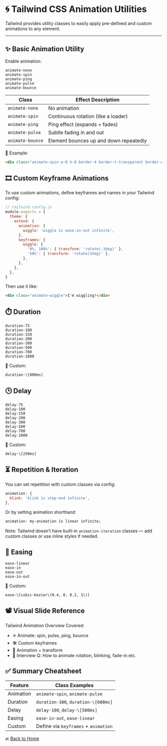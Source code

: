 # 🌀 Tailwind CSS Animation Utilities

Tailwind provides utility classes to easily apply pre-defined and custom animations to any element.

---

## ✨ Basic Animation Utility

Enable animation:

```
animate-none
animate-spin
animate-ping
animate-pulse
animate-bounce
````
| Class           | Effect Description                                    |
|----------------|--------------------------------------------------------|
| `animate-none` | No animation                                           |
| `animate-spin` | Continuous rotation (like a loader)                   |
| `animate-ping` | Ping effect (expands + fades)                         |
| `animate-pulse`| Subtle fading in and out                              |
| `animate-bounce`| Element bounces up and down repeatedly               |

🧪 Example:

```html
<div class="animate-spin w-8 h-8 border-4 border-t-transparent border-white rounded-full"></div>
````



## 🎞️ Custom Keyframe Animations

To use custom animations, define keyframes and names in your Tailwind config:

```js
// tailwind.config.js
module.exports = {
  theme: {
    extend: {
      animation: {
        wiggle: 'wiggle 1s ease-in-out infinite',
      },
      keyframes: {
        wiggle: {
          '0%, 100%': { transform: 'rotate(-3deg)' },
          '50%': { transform: 'rotate(3deg)' },
        },
      },
    },
  },
}
```

Then use it like:

```html
<div class="animate-wiggle">I'm wiggling!</div>
```



## ⏱️ Duration

```
duration-75
duration-100
duration-150
duration-200
duration-300
duration-500
duration-700
duration-1000
```

🧪 Custom:

```
duration-\[800ms]
```



## 🕒 Delay

```
delay-75
delay-100
delay-150
delay-200
delay-300
delay-500
delay-700
delay-1000
```

🧪 Custom:

```
delay-\[250ms]
```



## ⏳ Repetition & Iteration

You can set repetition with custom classes via config:

```js
animation: {
  blink: 'blink 1s step-end infinite',
},
```

Or by setting animation shorthand:

```css
animation: my-animation 1s linear infinite;
```

Note: Tailwind doesn’t have built-in `animation-iteration` classes — add custom classes or use inline styles if needed.



## 🧭 Easing

```
ease-linear
ease-in
ease-out
ease-in-out
```

🧪 Custom:

```
ease-\[cubic-bezier\(0.4, 0, 0.2, 1\)]
```



## 📽️ Visual Slide Reference

Tailwind Animation Overview Covered:

* ✳️ Animate: spin, pulse, ping, bounce
* 🛠️ Custom keyframes
* 🧪 Animation + transform
* 🧾 Interview Q: How to animate rotation, blinking, fade-in etc.



## ✅ Summary Cheatsheet

| Feature   | Class Examples                       |
| --------- | ------------------------------------ |
| Animation | `animate-spin`, `animate-pulse`      |
| Duration  | `duration-300`, `duration-\[600ms]`  |
| Delay     | `delay-100`, `delay-\[500ms]`        |
| Easing    | `ease-in-out`, `ease-linear`         |
| Custom    | Define via `keyframes` + `animation` |



🔙 [Back to Home](../README.md)

